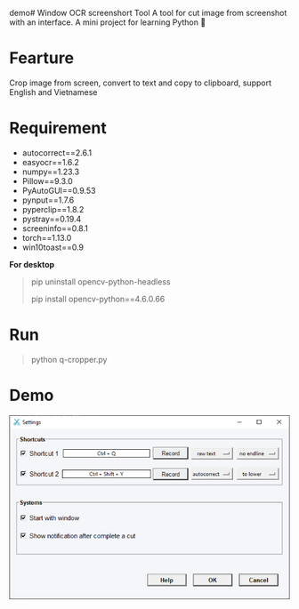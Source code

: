 demo# Window OCR screenshort Tool 
A tool for cut image from screenshot with an interface.
A mini project for learning Python 🤗

# Fearture
Crop image from screen, convert to text and copy to clipboard, support English and Vietnamese

# Requirement
- autocorrect==2.6.1
- easyocr==1.6.2
- numpy==1.23.3
- Pillow==9.3.0
- PyAutoGUI==0.9.53
- pynput==1.7.6
- pyperclip==1.8.2
- pystray==0.19.4
- screeninfo==0.8.1
- torch==1.13.0
- win10toast==0.9


**For desktop**
> pip uninstall opencv-python-headless
>
> pip install opencv-python==4.6.0.66

# Run
> python q-cropper.py

# Demo
![](./demo/setting-interface.png)

